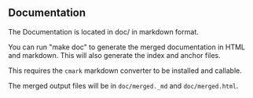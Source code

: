 ## Documentation

The Documentation is located in doc/ in markdown format.

You can run "make doc" to generate the merged documentation in HTML and markdown.
This will also generate the index and anchor files.

This requires the `cmark` markdown converter to be installed and callable.

The merged output files will be in `doc/merged._md` and `doc/merged.html`.
